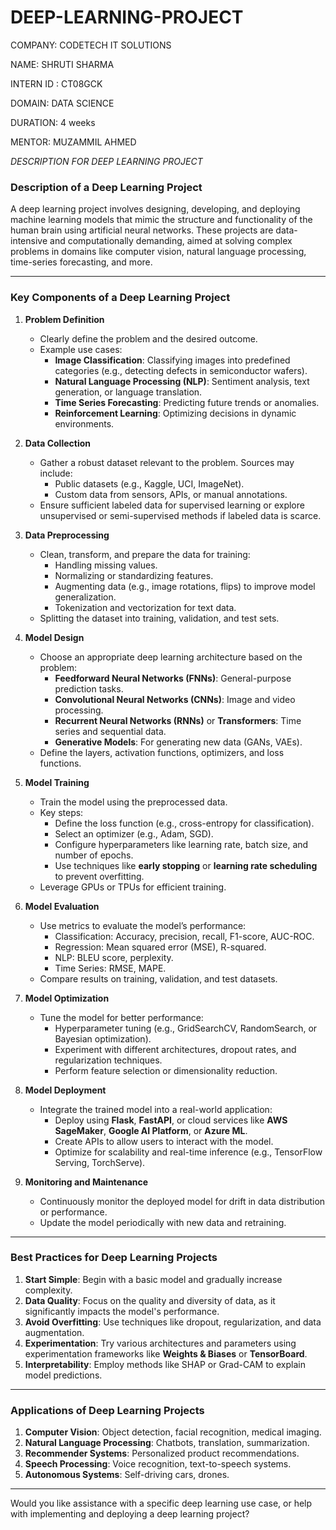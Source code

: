 # DEEP-LEARNING-PROJECT

COMPANY: CODETECH IT SOLUTIONS

NAME: SHRUTI SHARMA

INTERN ID : CT08GCK

DOMAIN: DATA SCIENCE

DURATION: 4 weeks

MENTOR: MUZAMMIL AHMED

*DESCRIPTION FOR DEEP LEARNING PROJECT*

### **Description of a Deep Learning Project**

A deep learning project involves designing, developing, and deploying machine learning models that mimic the structure and functionality of the human brain using artificial neural networks. These projects are data-intensive and computationally demanding, aimed at solving complex problems in domains like computer vision, natural language processing, time-series forecasting, and more.

---

### **Key Components of a Deep Learning Project**

1. **Problem Definition**
   - Clearly define the problem and the desired outcome.
   - Example use cases:
     - **Image Classification**: Classifying images into predefined categories (e.g., detecting defects in semiconductor wafers).
     - **Natural Language Processing (NLP)**: Sentiment analysis, text generation, or language translation.
     - **Time Series Forecasting**: Predicting future trends or anomalies.
     - **Reinforcement Learning**: Optimizing decisions in dynamic environments.

2. **Data Collection**
   - Gather a robust dataset relevant to the problem. Sources may include:
     - Public datasets (e.g., Kaggle, UCI, ImageNet).
     - Custom data from sensors, APIs, or manual annotations.
   - Ensure sufficient labeled data for supervised learning or explore unsupervised or semi-supervised methods if labeled data is scarce.

3. **Data Preprocessing**
   - Clean, transform, and prepare the data for training:
     - Handling missing values.
     - Normalizing or standardizing features.
     - Augmenting data (e.g., image rotations, flips) to improve model generalization.
     - Tokenization and vectorization for text data.
   - Splitting the dataset into training, validation, and test sets.

4. **Model Design**
   - Choose an appropriate deep learning architecture based on the problem:
     - **Feedforward Neural Networks (FNNs)**: General-purpose prediction tasks.
     - **Convolutional Neural Networks (CNNs)**: Image and video processing.
     - **Recurrent Neural Networks (RNNs)** or **Transformers**: Time series and sequential data.
     - **Generative Models**: For generating new data (GANs, VAEs).
   - Define the layers, activation functions, optimizers, and loss functions.

5. **Model Training**
   - Train the model using the preprocessed data.
   - Key steps:
     - Define the loss function (e.g., cross-entropy for classification).
     - Select an optimizer (e.g., Adam, SGD).
     - Configure hyperparameters like learning rate, batch size, and number of epochs.
     - Use techniques like **early stopping** or **learning rate scheduling** to prevent overfitting.
   - Leverage GPUs or TPUs for efficient training.

6. **Model Evaluation**
   - Use metrics to evaluate the model’s performance:
     - Classification: Accuracy, precision, recall, F1-score, AUC-ROC.
     - Regression: Mean squared error (MSE), R-squared.
     - NLP: BLEU score, perplexity.
     - Time Series: RMSE, MAPE.
   - Compare results on training, validation, and test datasets.

7. **Model Optimization**
   - Tune the model for better performance:
     - Hyperparameter tuning (e.g., GridSearchCV, RandomSearch, or Bayesian optimization).
     - Experiment with different architectures, dropout rates, and regularization techniques.
     - Perform feature selection or dimensionality reduction.

8. **Model Deployment**
   - Integrate the trained model into a real-world application:
     - Deploy using **Flask**, **FastAPI**, or cloud services like **AWS SageMaker**, **Google AI Platform**, or **Azure ML**.
     - Create APIs to allow users to interact with the model.
     - Optimize for scalability and real-time inference (e.g., TensorFlow Serving, TorchServe).

9. **Monitoring and Maintenance**
   - Continuously monitor the deployed model for drift in data distribution or performance.
   - Update the model periodically with new data and retraining.

---

### **Best Practices for Deep Learning Projects**

1. **Start Simple**: Begin with a basic model and gradually increase complexity.
2. **Data Quality**: Focus on the quality and diversity of data, as it significantly impacts the model's performance.
3. **Avoid Overfitting**: Use techniques like dropout, regularization, and data augmentation.
4. **Experimentation**: Try various architectures and parameters using experimentation frameworks like **Weights & Biases** or **TensorBoard**.
5. **Interpretability**: Employ methods like SHAP or Grad-CAM to explain model predictions.

---

### **Applications of Deep Learning Projects**

1. **Computer Vision**: Object detection, facial recognition, medical imaging.
2. **Natural Language Processing**: Chatbots, translation, summarization.
3. **Recommender Systems**: Personalized product recommendations.
4. **Speech Processing**: Voice recognition, text-to-speech systems.
5. **Autonomous Systems**: Self-driving cars, drones.

---

Would you like assistance with a specific deep learning use case, or help with implementing and deploying a deep learning project?
